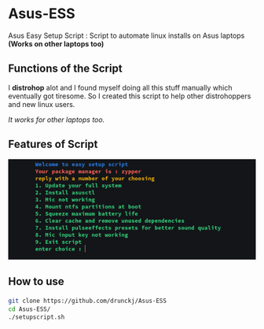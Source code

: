 # Asus-ESS
Asus Easy Setup Script : Script to automate linux installs on Asus laptops **(Works on other laptops too)**
## Functions of the Script
I **distrohop** alot and I found myself doing all this stuff manually which eventually got tiresome. So I created this script to help other distrohoppers and new linux users. 


*It works for other laptops too.*

## Features of Script
![Menu](screenshots/mainmenu.png)

## How to use
```bash
git clone https://github.com/drunckj/Asus-ESS
cd Asus-ESS/
./setupscript.sh
```
